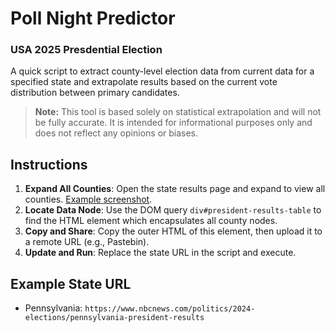 # Poll Night Predictor

### USA 2025 Presdential Election

A quick script to extract county-level election data from current data for a specified state and extrapolate results based on the current vote distribution between primary candidates.

> **Note:** This tool is based solely on statistical extrapolation and will not be fully accurate. It is intended for informational purposes only and does not reflect any opinions or biases.

## Instructions

1. **Expand All Counties**: Open the state results page and expand to view all counties. [Example screenshot](https://i.imgur.com/5fgQU8S.png).
2. **Locate Data Node**: Use the DOM query `div#president-results-table` to find the HTML element which encapsulates all county nodes.
3. **Copy and Share**: Copy the outer HTML of this element, then upload it to a remote URL (e.g., Pastebin).
4. **Update and Run**: Replace the state URL in the script and execute.

## Example State URL

- Pennsylvania: `https://www.nbcnews.com/politics/2024-elections/pennsylvania-president-results`
